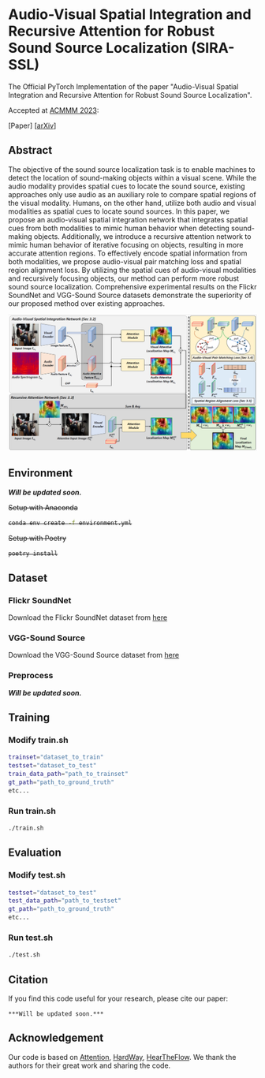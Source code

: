 # Audio-Visual Spatial Integration and Recursive Attention for Robust Sound Source Localization (SIRA-SSL)
The Official PyTorch Implementation of the paper "Audio-Visual Spatial Integration and Recursive Attention for Robust Sound Source Localization". <br/>

Accepted at [ACMMM 2023](https://www.acmmm2023.org/): <br/>

[Paper] [[arXiv](https://arxiv.org/abs/2308.06087)]

## Abstract

The objective of the sound source localization task is to enable machines to detect the location of sound-making objects within a visual scene. While the audio modality provides spatial cues to locate the sound source, existing approaches only use audio as an auxiliary role to compare spatial regions of the visual modality. Humans, on the other hand, utilize both audio and visual modalities as spatial cues to locate sound sources. In this paper, we propose an audio-visual spatial integration network that integrates spatial cues from both modalities to mimic human behavior when detecting sound-making objects. Additionally, we introduce a recursive attention network to mimic human behavior of iterative focusing on objects, resulting in more accurate attention regions. To effectively encode spatial information from both modalities, we propose audio-visual pair matching loss and spatial region alignment loss. By utilizing the spatial cues of audio-visual modalities and recursively focusing objects, our method can perform more robust sound source localization. Comprehensive experimental results on the Flickr SoundNet and VGG-Sound Source datasets demonstrate the superiority of our proposed method over existing approaches.

![Model Img](figure.png)

## Environment

***Will be updated soon.***

<strike>

Setup with Anaconda

```bash
conda env create -f environment.yml
```

Setup with Poetry

```bash
poetry install
```
</strike>

## Dataset

### Flickr SoundNet

Download the Flickr SoundNet dataset from [here](https://github.com/ardasnck/learning_to_localize_sound_source)

### VGG-Sound Source

Download the VGG-Sound Source dataset from [here](https://github.com/hche11/VGGSound)

### Preprocess

***Will be updated soon.***

## Training

### Modify train.sh

```bash
trainset="dataset_to_train"
testset="dataset_to_test"
train_data_path="path_to_trainset"
gt_path="path_to_ground_truth"
etc...
```

### Run train.sh

```bash
./train.sh
```

## Evaluation

### Modify test.sh

```bash
testset="dataset_to_test"
test_data_path="path_to_testset"
gt_path="path_to_ground_truth"
etc...
```

### Run test.sh

```bash
./test.sh
```

## Citation

If you find this code useful for your research, please cite our paper:

```
***Will be updated soon.***
```

## Acknowledgement
Our code is based on [Attention](https://github.com/ardasnck/learning_to_localize_sound_source), [HardWay](https://github.com/hche11/Localizing-Visual-Sounds-the-Hard-Way), [HearTheFlow](https://github.com/denfed/heartheflow). We thank the authors for their great work and sharing the code.